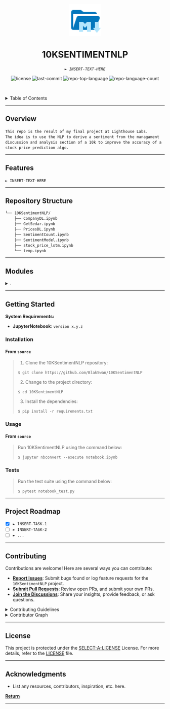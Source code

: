 <p align="center">
  <img src="https://raw.githubusercontent.com/PKief/vscode-material-icon-theme/ec559a9f6bfd399b82bb44393651661b08aaf7ba/icons/folder-markdown-open.svg" width="100" alt="project-logo">
</p>
<p align="center">
    <h1 align="center">10KSENTIMENTNLP</h1>
</p>
<p align="center">
    <em><code>► INSERT-TEXT-HERE</code></em>
</p>
<p align="center">
	<img src="https://img.shields.io/github/license/BlakSwan/10KSentimentNLP?style=default&logo=opensourceinitiative&logoColor=white&color=0080ff" alt="license">
	<img src="https://img.shields.io/github/last-commit/BlakSwan/10KSentimentNLP?style=default&logo=git&logoColor=white&color=0080ff" alt="last-commit">
	<img src="https://img.shields.io/github/languages/top/BlakSwan/10KSentimentNLP?style=default&color=0080ff" alt="repo-top-language">
	<img src="https://img.shields.io/github/languages/count/BlakSwan/10KSentimentNLP?style=default&color=0080ff" alt="repo-language-count">
<p>
<p align="center">
	<!-- default option, no dependency badges. -->
</p>

<br><!-- TABLE OF CONTENTS -->
<details>
  <summary>Table of Contents</summary><br>

- [ Overview](#-overview)
- [ Features](#-features)
- [ Repository Structure](#-repository-structure)
- [ Modules](#-modules)
- [ Getting Started](#-getting-started)
  - [ Installation](#-installation)
  - [ Usage](#-usage)
  - [ Tests](#-tests)
- [ Project Roadmap](#-project-roadmap)
- [ Contributing](#-contributing)
- [ License](#-license)
- [ Acknowledgments](#-acknowledgments)
</details>
<hr>

##  Overview

<code>This repo is the result of my final project at Lighthouse Labs.  The idea is to use the NLP to derive a sentiment from the managament discussion and analysis section of a 10k to improve the accuracy of a stock price prediction algo.</code>

---

##  Features

<code>► INSERT-TEXT-HERE</code>

---

##  Repository Structure

```sh
└── 10KSentimentNLP/
    ├── CompanyDL.ipynb
    ├── GetSedar.ipynb
    ├── PricesDL.ipynb
    ├── SentimentCount.ipynb
    ├── SentimentModel.ipynb
    ├── stock_price_lstm.ipynb
    └── temp.ipynb
```

---

##  Modules

<details closed><summary>.</summary>

| File                                                                                                     | Summary                         |
| ---                                                                                                      | ---                             |
| [SentimentCount.ipynb](https://github.com/BlakSwan/10KSentimentNLP/blob/master/SentimentCount.ipynb)     | <code>► INSERT-TEXT-HERE</code> |
| [GetSedar.ipynb](https://github.com/BlakSwan/10KSentimentNLP/blob/master/GetSedar.ipynb)                 | <code>► INSERT-TEXT-HERE</code> |
| [temp.ipynb](https://github.com/BlakSwan/10KSentimentNLP/blob/master/temp.ipynb)                         | <code>► INSERT-TEXT-HERE</code> |
| [stock_price_lstm.ipynb](https://github.com/BlakSwan/10KSentimentNLP/blob/master/stock_price_lstm.ipynb) | <code>► INSERT-TEXT-HERE</code> |
| [CompanyDL.ipynb](https://github.com/BlakSwan/10KSentimentNLP/blob/master/CompanyDL.ipynb)               | <code>► INSERT-TEXT-HERE</code> |
| [PricesDL.ipynb](https://github.com/BlakSwan/10KSentimentNLP/blob/master/PricesDL.ipynb)                 | <code>► INSERT-TEXT-HERE</code> |
| [SentimentModel.ipynb](https://github.com/BlakSwan/10KSentimentNLP/blob/master/SentimentModel.ipynb)     | <code>► INSERT-TEXT-HERE</code> |

</details>

---

##  Getting Started

**System Requirements:**

* **JupyterNotebook**: `version x.y.z`

###  Installation

<h4>From <code>source</code></h4>

> 1. Clone the 10KSentimentNLP repository:
>
> ```console
> $ git clone https://github.com/BlakSwan/10KSentimentNLP
> ```
>
> 2. Change to the project directory:
> ```console
> $ cd 10KSentimentNLP
> ```
>
> 3. Install the dependencies:
> ```console
> $ pip install -r requirements.txt
> ```

###  Usage

<h4>From <code>source</code></h4>

> Run 10KSentimentNLP using the command below:
> ```console
> $ jupyter nbconvert --execute notebook.ipynb
> ```

###  Tests

> Run the test suite using the command below:
> ```console
> $ pytest notebook_test.py
> ```

---

##  Project Roadmap

- [X] `► INSERT-TASK-1`
- [ ] `► INSERT-TASK-2`
- [ ] `► ...`

---

##  Contributing

Contributions are welcome! Here are several ways you can contribute:

- **[Report Issues](https://github.com/BlakSwan/10KSentimentNLP/issues)**: Submit bugs found or log feature requests for the `10KSentimentNLP` project.
- **[Submit Pull Requests](https://github.com/BlakSwan/10KSentimentNLP/blob/main/CONTRIBUTING.md)**: Review open PRs, and submit your own PRs.
- **[Join the Discussions](https://github.com/BlakSwan/10KSentimentNLP/discussions)**: Share your insights, provide feedback, or ask questions.

<details closed>
<summary>Contributing Guidelines</summary>

1. **Fork the Repository**: Start by forking the project repository to your github account.
2. **Clone Locally**: Clone the forked repository to your local machine using a git client.
   ```sh
   git clone https://github.com/BlakSwan/10KSentimentNLP
   ```
3. **Create a New Branch**: Always work on a new branch, giving it a descriptive name.
   ```sh
   git checkout -b new-feature-x
   ```
4. **Make Your Changes**: Develop and test your changes locally.
5. **Commit Your Changes**: Commit with a clear message describing your updates.
   ```sh
   git commit -m 'Implemented new feature x.'
   ```
6. **Push to github**: Push the changes to your forked repository.
   ```sh
   git push origin new-feature-x
   ```
7. **Submit a Pull Request**: Create a PR against the original project repository. Clearly describe the changes and their motivations.
8. **Review**: Once your PR is reviewed and approved, it will be merged into the main branch. Congratulations on your contribution!
</details>

<details closed>
<summary>Contributor Graph</summary>
<br>
<p align="center">
   <a href="https://github.com{/BlakSwan/10KSentimentNLP/}graphs/contributors">
      <img src="https://contrib.rocks/image?repo=BlakSwan/10KSentimentNLP">
   </a>
</p>
</details>

---

##  License

This project is protected under the [SELECT-A-LICENSE](https://choosealicense.com/licenses) License. For more details, refer to the [LICENSE](https://choosealicense.com/licenses/) file.

---

##  Acknowledgments

- List any resources, contributors, inspiration, etc. here.

[**Return**](#-overview)

---
